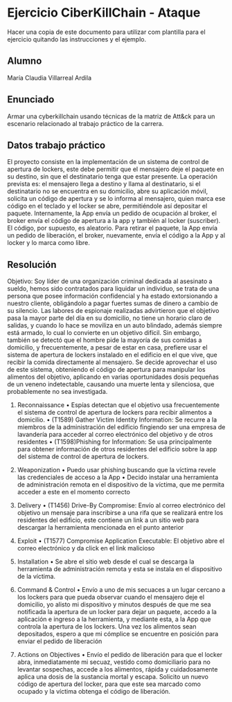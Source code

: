 # Ejercicio CiberKillChain - Ataque

Hacer una copia de este documento para utilizar com plantilla para el ejercicio quitando las instrucciones y el ejemplo.

## Alumno

María Claudia Villarreal Ardila

## Enunciado

Armar una cyberkillchain usando técnicas de la matriz de Att&ck para un escenario relacionado al trabajo práctico de la carrera.



## Datos trabajo práctico

El proyecto consiste en la implementación de un sistema de control de apertura de lockers, este debe permitir que el mensajero deje el paquete en su destino, sin que el destinatario tenga que estar presente.
La operación prevista es: el mensajero llega a destino y llama al destinatario, si el destinatario no se encuentra en su domicilio, abre su aplicación móvil, solicita un código de apertura y se lo informa al mensajero, quien marca ese código en el teclado y el locker se abre, permitiéndole así depositar el paquete.
Internamente, la App envía un pedido de ocupación al broker, el broker envía el código de apertura a la app y también al locker (suscriber). El código, por supuesto, es aleatorio.
Para retirar el paquete, la App envía un pedido de liberación, el broker, nuevamente, envía el código a la App y al locker y lo marca como libre.


## Resolución

Objetivo:
Soy líder de una organización criminal dedicada al asesinato a sueldo, hemos sido contratados para liquidar un individuo, se trata de una persona que posee información confidencial y ha estado extorsionando a nuestro cliente, obligándolo a pagar fuertes sumas de dinero a cambio de su silencio.
Las labores de espionaje realizadas advirtieron que el objetivo pasa la mayor parte del día en su domicilio, no tiene un horario claro de salidas, y cuando lo hace se moviliza en un auto blindado, además siempre está armado, lo cual lo convierte en un objetivo difícil. Sin embargo, también se detectó que el hombre pide la mayoría de sus comidas a domicilio, y frecuentemente, a pesar de estar en casa, prefiere usar el sistema de apertura de lockers instalado en el edificio en el que vive, que recibir la comida directamente al mensajero.
Se decide aprovechar el uso de este sistema, obteniendo el código de apertura para manipular los alimentos del objetivo, aplicando en varias oportunidades dosis pequeñas de un veneno indetectable, causando una muerte lenta y silenciosa, que probablemente no sea investigada.

1.	Reconnaissance
•	Espías detectan que el objetivo usa frecuentemente el sistema de control de apertura de lockers para recibir alimentos a domicilio.
•	(T1589) Gather Victim Identity Information: Se recurre a la miembros de la administración del edificio fingiendo ser una empresa de lavandería para acceder al correo electrónico del objetivo y de otros residentes
•	(T1598)Phishing for Information: Se usa principalmente para obtener información de otros residentes del edificio sobre la app del sistema de control de apertura de lockers.


2.	Weaponization
•	Puedo usar phishing buscando que la víctima revele las credenciales de acceso a la App
•	Decido instalar una herramienta de administración remota en el dispositivo de la víctima, que me permita acceder a este en el momento correcto

3.	Delivery
•	(T1456) Drive-By Compromise: Envío al correo electrónico del objetivo un mensaje para inscribirse a una rifa que se realizará entre los residentes del edificio, este contiene un link a un sitio web para descargar la herramienta mencionada en el punto anterior

4.	Exploit
•	(T1577) Compromise Application Executable: El objetivo abre el correo electrónico y da click en el link malicioso 

5.	Installation
•	Se abre el sitio web desde el cual se descarga la herramienta de administración remota y esta se instala en el dispositivo de la víctima.

6.	Command & Control
•	Envío a uno de mis secuaces a un lugar cercano a los lockers para que pueda observar cuando el mensajero deje el domicilio, yo alisto mi dispositivo y minutos después de que me sea notificada la apertura de un locker para dejar un paquete, accedo a la aplicación e ingreso a la herramienta, y mediante esta, a la App que controla la apertura de los lockers.
Una vez los alimentos sean depositados, espero a que mi cómplice se encuentre en posición para enviar el pedido de liberación 

7.	Actions on Objectives
•	Envío el pedido de liberación para que el locker abra, inmediatamente mi secuaz, vestido como domiciliario para no levantar sospechas, accede a los alimentos, rápida y cuidadosamente aplica una dosis de la sustancia mortal y escapa. Solicito un nuevo código de apertura del locker, para que este sea marcado como ocupado y la víctima obtenga el código de liberación.



 

